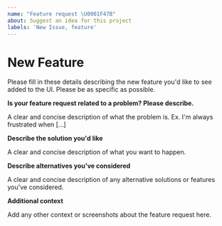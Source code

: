 ```yaml
---
name: "Feature request \U0001F47B"
about: Suggest an idea for this project
labels: 'New Issue, feature'
---
```


# New Feature

Please fill in these details describing the new feature you'd like to see added to the UI.  Please be as specific as possible.

**Is your feature request related to a problem? Please describe.**

A clear and concise description of what the problem is. Ex. I'm always frustrated when [...]

**Describe the solution you'd like**

A clear and concise description of what you want to happen.

**Describe alternatives you've considered**

A clear and concise description of any alternative solutions or features you've considered.

**Additional context**

Add any other context or screenshots about the feature request here.
